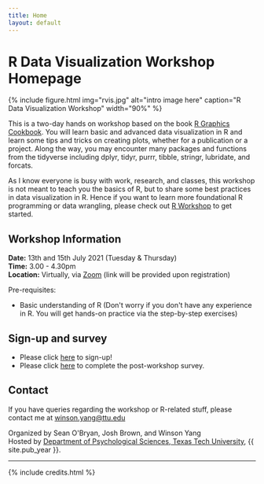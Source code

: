 ```yaml
---
title: Home
layout: default
---
```


# R Data Visualization Workshop Homepage

{% include figure.html img="rvis.jpg" alt="intro image here" caption="R Data Visualization Workshop" width="90%" %}

This is a two-day hands on workshop based on the book [R Graphics Cookbook](https://r-graphics.org). You will learn basic and advanced data visualization in R and learn some tips and tricks on creating plots, whether for a publication or a project. Along the way, you may encounter many packages and functions from the tidyverse including dplyr, tidyr, purrr, tibble, stringr, lubridate, and forcats.

As I know everyone is busy with work, research, and classes, this workshop is not meant to teach you the basics of R, but to share some best practices in data visualization in R. Hence if you want to learn more foundational R programming or data wrangling, please check out [R Workshop](https://winsonfzyang.github.io/RWorkshop) to get started. 

## Workshop Information

**Date:** 13th and 15th July 2021 (Tuesday & Thursday)  
**Time:** 3.00 - 4.30pm  
**Location:** Virtually, via [Zoom](https://zoom.us/) (link will be provided upon registration)

Pre-requisites:
* Basic understanding of R 
(Don't worry if you don't have any experience in R. You will get hands-on practice via the step-by-step exercises)


## Sign-up and survey
* Please click [here](https://evaluate.ttu.edu/surveys/?s=FTLNWMJ4EW) to sign-up!
* Please click [here]() to complete the post-workshop survey.


## Contact
If you have queries regarding the workshop or R-related stuff, please contact me at winson.yang@ttu.edu

Organized by Sean O'Bryan, Josh Brown, and Winson Yang  
Hosted by [Department of Psychological Sciences, Texas Tech University](http://www.depts.ttu.edu/psy/), {{ site.pub_year }}.

------

{% include credits.html %}
